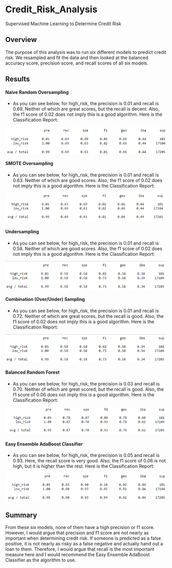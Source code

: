 # Credit_Risk_Analysis
Supervised Machine Learning to Determine Credit Risk

## Overview
The purpose of this analysis was to run six different models to predict credit risk. We resampled and fit the data and then looked at the balanced accuracy score, precision score, and recall scores of all six models.

## Results
#### Naive Random Oversampling
* As you can see below, for high_risk, the precision is 0.01 and recall is 0.69. Neither of which are great scores, but the recall is decent. Also, the f1 score of 0.02 does not imply this is a good algorithm. Here is the Classification Report:

![](Resources/Naive_Random_Oversampling.PNG)

#### SMOTE Oversampling
* As you can see below, for high_risk, the precision is 0.01 and recall is 0.63. Neither of which are good scores. Also, the f1 score of 0.02 does not imply this is a good algorithm. Here is the Classification Report:

![](Resources/SMOTE_Oversampling.PNG)

#### Undersampling
* As you can see below, for high_risk, the precision is 0.01 and recall is 0.58. Neither of which are good scores. Also, the f1 score of 0.02 does not imply this is a good algorithm. Here is the Classification Report:

![](Resources/Undersampling.PNG)

#### Combination (Over/Under) Sampling
* As you can see below, for high_risk, the precision is 0.01 and recall is 0.72. Neither of which are great scores, but the recall is good. Also, the f1 score of 0.02 does not imply this is a good algorithm. Here is the Classification Report:

![](Resources/Undersampling.PNG)

#### Balanced Random Forest
* As you can see below, for high_risk, the precision is 0.03 and recall is 0.70. Neither of which are great scored, but the recall is good. Also, the f1 score of 0.06 does not imply this is a good algorithm. Here is the Classification Report:

![](Resources/BRF.PNG)

#### Easy Ensemble AdaBoost Classifier
* As you can see below, for high_risk, the precision is 0.05 and recall is 0.93. Here, the recall score is very good. Also, the f1 score of 0.06 is not high, but it is higher than the rest. Here is the Classification Report:

![](Resources/Easy.PNG)

## Summary
From these six models, none of them have a high precision or f1 score. However, I would argue that precision and f1 score are not nearly as important when determining credit risk. If someone is predicted as a false positive, it is not nearly as risky as a false negative and actually hand out a loan to them. Therefore, I would argue that recall is the most important measure here and I would recommend the Easy Ensemble AdaBoost Classifier as the algorithm to use.

